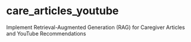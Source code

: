 # care_articles_youtube
Implement Retrieval-Augmented Generation (RAG) for Caregiver Articles and YouTube Recommendations

